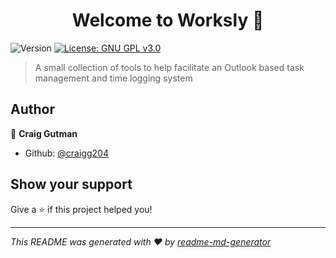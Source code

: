 <h1 align="center">Welcome to Worksly 👋</h1>
<p>
  <img alt="Version" src="https://img.shields.io/badge/version-1.0-blue.svg?cacheSeconds=2592000" />
  <a href="#" target="_blank">
    <img alt="License: GNU GPL v3.0" src="https://img.shields.io/badge/License-GNU GPL v3.0-yellow.svg" />
  </a>
</p>

> A small collection of tools to help facilitate an Outlook based task management and time logging system

## Author

👤 **Craig Gutman**

* Github: [@craigg204](https://github.com/craigg204)

## Show your support

Give a ⭐️ if this project helped you!

***
_This README was generated with ❤️ by [readme-md-generator](https://github.com/kefranabg/readme-md-generator)_